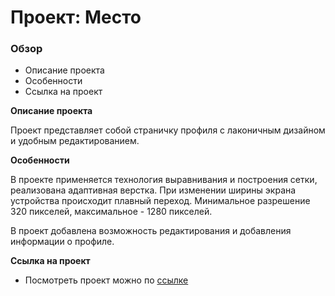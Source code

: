 # Проект: Место

### Обзор
* Описание проекта
* Особенности
* Ссылка на проект

**Описание проекта**

Проект представляет собой страничку профиля с лаконичным дизайном и удобным редактированием.

**Особенности**

В проекте применяется технология выравнивания и построения сетки, реализована адаптивная верстка. При изменении ширины экрана устройства происходит плавный переход. Минимальное разрешение 320 пикселей, максимальное - 1280 пикселей. 

В проект добавлена возможность редактирования и добавления информации о профиле.

**Ссылка на проект**

* Посмотреть проект можно по [ссылке](https://ilina-malina.github.io/mesto/index.html)

